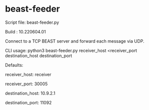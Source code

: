 # beast-feeder

Script file: beast-feeder.py

Build      : 10.220604.01

Connect to a TCP BEAST server and forward each message via UDP.

CLI usage: python3 beast-feeder.py receiver_host <receiver_port destination_host destination_port

Defaults:
  
receiver_host: receiver

receiver_port: 30005

destination_host: 10.9.2.1

destination_port: 11092
